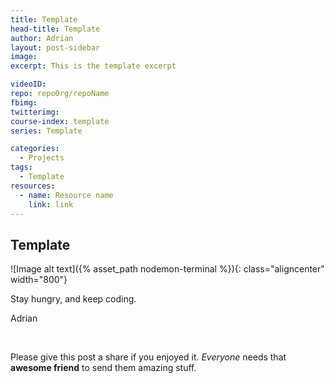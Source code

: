 ```yaml
---
title: Template
head-title: Template
author: Adrian
layout: post-sidebar
image: 
excerpt: This is the template excerpt

videoID: 
repo: repoOrg/repoName
fbimg: 
twitterimg: 
course-index: template
series: Template

categories:
  - Projects
tags:
  - Template
resources:
  - name: Resource name
    link: link
---
```

## Template

![Image alt text]({% asset_path nodemon-terminal %}){: class="aligncenter" width="800"}

Stay hungry, and keep coding.

Adrian

&nbsp;

Please give this post a share if you enjoyed it. _Everyone_ needs that **awesome friend** to send them amazing stuff.
